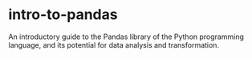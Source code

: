 # intro-to-pandas
An introductory guide to the Pandas library of the Python programming language, and its potential for data analysis and transformation.
